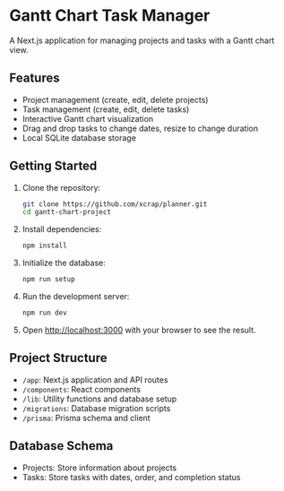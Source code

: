 # Gantt Chart Task Manager

A Next.js application for managing projects and tasks with a Gantt chart view.

## Features

- Project management (create, edit, delete projects)
- Task management (create, edit, delete tasks)
- Interactive Gantt chart visualization
- Drag and drop tasks to change dates, resize to change duration
- Local SQLite database storage

## Getting Started

1. Clone the repository:
   ```bash
   git clone https://github.com/xcrap/planner.git
   cd gantt-chart-project
   ```

2. Install dependencies:
   ```bash
   npm install
   ```

3. Initialize the database:
   ```bash
   npm run setup
   ```

4. Run the development server:
   ```bash
   npm run dev
   ```

5. Open [http://localhost:3000](http://localhost:3000) with your browser to see the result.

## Project Structure

- `/app`: Next.js application and API routes
- `/components`: React components
- `/lib`: Utility functions and database setup
- `/migrations`: Database migration scripts
- `/prisma`: Prisma schema and client

## Database Schema

- Projects: Store information about projects
- Tasks: Store tasks with dates, order, and completion status